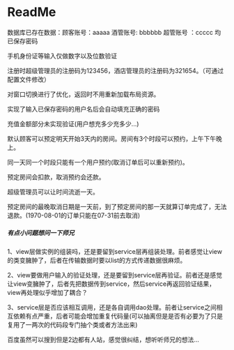 # ReadMe

数据库已存在数据：顾客账号：aaaaa  酒管账号: bbbbbb 超管账号 ：ccccc 均已保存密码

手机身份证等输入仅做数字以及位数验证

注册时超级管理员的注册码为123456，酒店管理员的注册码为321654。（可通过配置文件修改）

对窗口切换进行了优化，返回时不用重新加载布局资源。

实现了输入已保存密码的用户名后会自动填充正确的密码

充值金额部分未实现验证(用户想充多少充多少...)

默认顾客可以预定明天开始3天内的房间。房间有3个时段可以预约，上午下午晚上。

同一天同一个时段只能有一个用户预约(取消订单后可以重新预约)。

预定房间会扣款，取消预约会还款。

超级管理员可以让时间流逝一天。

预定房间的最晚取消日期是一天前，到了预定房间的那一天就算订单完成了，无法退款。(1970-08-01的订单只能在07-31前去取消)



##### 有点小问题想问一下师兄

1、view层做实例的组装吗，还是要留到service层再组装处理。前者感觉让view的类变臃肿了，后者在传输数据时要以list的方式传递数据很麻烦。

2、view要做用户输入的验证处理，还是要留到service层再验证。前者还是感觉让view变臃肿了，后者先把数据传到service，然后service再返回验证结果，view再处理似乎增加了耦合？

3、service层是否应该相互调用，还是各自调用dao处理。前者让service之间相互依赖有点严重，后者可能会增加重复代码量(可以抽离但是是否有必要为了只是复用了一两次的代码段专门抽个类或者方法出来)

百度虽然可以搜到但是2边都有人站，感觉很纠结，想听听师兄的想法...